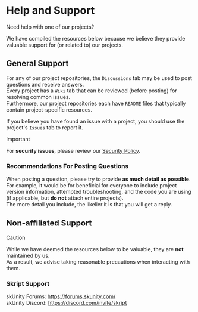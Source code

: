 # Help and Support

Need help with one of our projects?

We have compiled the resources below because we believe they provide valuable support for (or related to) our projects.

## General Support

For any of our project repositories, the `Discussions` tab may be used to post questions and receive answers. \
Every project has a `Wiki` tab that can be reviewed (before posting) for resolving common issues. \
Furthermore, our project repositories each have `README` files that typically contain project-specific resources.

If you believe you have found an issue with a project, you should use the project's `Issues` tab to report it.
> [!IMPORTANT]
> For **security issues**, please review our [Security Policy](https://github.com/APickledWalrus/.github/blob/main/SECURITY.md).

### Recommendations For Posting Questions

When posting a question, please try to provide **as much detail as possible**. \
For example, it would be for beneficial for everyone to include project version information, attempted troubleshooting, and the code you are using (if applicable, but **do not** attach entire projects). \
The more detail you include, the likelier it is that you will get a reply.

## Non-affiliated Support

> [!CAUTION]
> While we have deemed the resources below to be valuable, they are **not** maintained by us. \
> As a result, we advise taking reasonable precautions when interacting with them.

### Skript Support
skUnity Forums: https://forums.skunity.com/ \
skUnity Discord: https://discord.com/invite/skript
